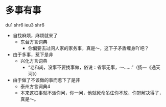 # 多事有事
du1 shr6 ieu3 shr6
+ 自找麻烦，麻烦就来了
  * 东台方言词典
    - 你偏要去过问人家的家务事，真是～，这下子矛盾缠身吖吧？
+ 由于多事，惹下是非
  * 兴化方言词典
    - “老和尚，没事不要找事做，俗说：省事无事，～……”（扬一《通天河》）
+ 由于做了不该做的事而惹下了是非
  * 泰州方言词典4
  - 本来这桩事就不派你问，你一问，他就死命吊住你不放，你哿解决得了，真是～。
